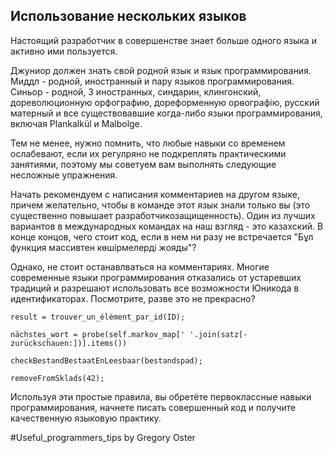 
## Использование нескольких языков

Настоящий разработчик в совершенстве знает больше одного языка и активно ими пользуется.

Джуниор должен знать свой родной язык и язык программирования. Миддл -  родной, иностранный и пару языков программирования. Синьор - родной, 3 иностранных, синдарин, клингонский, дореволюционную орфографию, дореформенную орѳографію, русский матерный и все существовавшие когда-либо языки программирования, включая Plankalkül и Malbolge.

Тем не менее, нужно помнить, что любые навыки со временем ослабевают, если их регулряно не подкреплять практическими занятиями, поэтому мы советуем вам выполнять следующие несложные упражнения.

Начать рекомендуем с написания комментариев на другом языке, причем желательно, чтобы в команде этот язык знали только вы (это существенно повышает разработчикозащищенность). Один из лучших вариантов в международных командах на наш взгляд - это казахский. В конце концов, чего стоит код, если в нем ни разу не встречается "Бұл функция массивтен көшірмелерді жояды"?

Однако, не стоит останавлваться на комментариях. Многие современные языки программирования отказались от устаревших традиций и разрешают использовать все возможности Юникода в идентификаторах. Посмотрите, разве это не прекрасно?

```
result = trouver_un_élément_par_id(ID);

nächstes_wort = probe(self.markov_map[' '.join(satz[-zurückschauen:])].items())

checkBestandBestaatEnLeesbaar(bestandspad);

removeFromSklads(42);
```

Используя эти простые правила, вы обретёте первоклассные навыки программирования, начнете писать совершенный код и получите качественную языковую практику.

\#Useful_programmers_tips by Gregory Oster

<!-- TODO: -->
